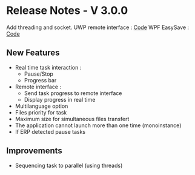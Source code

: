 # Release Notes - V 3.0.0

Add threading and socket.
UWP remote interface : [Code](https://dev.azure.com/Groupe5/_git/Projet%20Cadrant%202019?path=%2F&version=GBUWP_interface&_a=contents)
WPF EasySave : [Code](https://dev.azure.com/Groupe5/_git/Projet%20Cadrant%202019?version=GCbe8253d96a3ccebad70193d9cde7b4ceae367cc1) 

## New Features

- Real time task interaction :
	- Pause/Stop
	- Progress bar
- Remote interface :
	- Send task progress to remote interface
	- Display progress in real time
- Multilanguage option
- Files priority for task
- Maximum size for simultaneous files transfert
- The application cannot launch more than one time (monoinstance)
- If ERP detected pause tasks

## Improvements

- Sequencing task to parallel (using threads)
